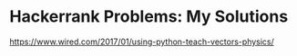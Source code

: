 # Hackerrank Problems: My Solutions

https://www.wired.com/2017/01/using-python-teach-vectors-physics/

